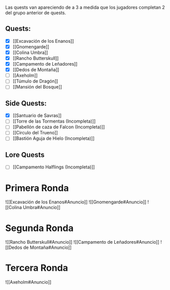 Las quests van apareciendo de a 3 a medida que los jugadores completan 2 del grupo anterior de quests.
## Quests:
- [x] [[Excavación de los Enanos]]
- [x] [[Gnomengarde]]
- [x] [[Colina Umbra]]
- [x] [[Rancho Butterskull]]
- [x] [[Campamento de Leñadores]]
- [x] [[Dedos de Montaña]]
- [ ] [[Axeholm]]
- [ ] [[Túmulo de Dragón]]
- [ ] [[Mansión del Bosque]]
## Side Quests:
- [x] [[Santuario de Savras]]
- [ ] [[Torre de las Tormentas (Incompleta)]]
- [ ] [[Pabellón de caza de Falcon (Incompleta)]]
- [ ] [[Circulo del Trueno]]
- [ ] [[Bastión Aguja de Hielo (Incompleta)]]
## Lore Quests
- [ ] [[Campamento Halflings (Incompleta)]]
# Primera Ronda

![[Excavación de los Enanos#Anuncio]] ![[Gnomengarde#Anuncio]] ![[Colina Umbra#Anuncio]]
# Segunda Ronda
![[Rancho Butterskull#Anuncio]] ![[Campamento de Leñadores#Anuncio]] ![[Dedos de Montaña#Anuncio]]
# Tercera Ronda
![[Axeholm#Anuncio]]